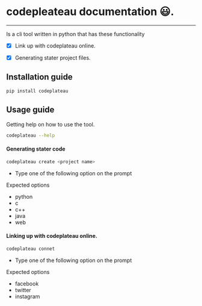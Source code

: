# codepleateau documentation 😃.
______________________________________________________________
Is a cli tool written in python that has these functionality


- [x] Link up with codeplateau online.
- [x] Generating stater project files.


## Installation guide




```bash
pip install codeplateau
```

## Usage guide

Getting help on how to use the tool.

```bash
codeplateau --help
```

<!-- #### Cracking suprise egg
Get different message each time you crack an egg.

```bash
codeplateau crack
``` -->
#### Generating stater code 
```bash
codeplateau create <project name>
```
* Type one of the following option on the prompt

Expected options
* python
* c
* c++
* java
* web
#### Linking up with codeplateau online.
```bash
codeplateau connet
```
* Type one of the following option on the prompt

Expected options
* facebook
* twitter
* instagram
